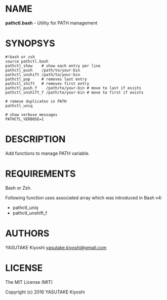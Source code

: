 # NAME

**pathctl.bash** - Utility for PATH management

# SYNOPSYS

    #!bash or zsh
    source pathctl.bash
    pathctl_show    # show each entry per line
    pathctl_push    /path/to/your-bin
    pathctl_unshift /path/to/your-bin
    pathctl_pop     # removes last entry
    pathctl_shift   # removes first entry
    pathctl_push_f    /path/to/your-bin # move to last if exists
    pathctl_unshift_f /path/to/your-bin # move to first if exists

    # remove duplicates in PATH
    pathctl_uniq

    # show verbose messages
    PATHCTL_VERBOSE=1

# DESCRIPTION

Add functions to manage PATH variable.

# REQUIREMENTS

Bash or Zsh.

Following function uses associated array which was introduced in Bash v4:

- pathctl\_uniq
- pathctl\_unshift\_f

# AUTHORS

YASUTAKE Kiyoshi <yasutake.kiyoshi@gmail.com>

# LICENSE

The MIT License (MIT)

Copyright (c) 2016 YASUTAKE Kiyoshi

